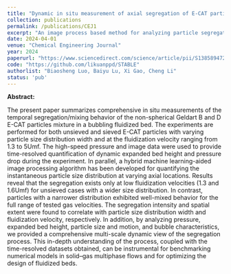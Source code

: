 ```yaml
---
title: "Dynamic in situ measurement of axial segregation of E-CAT particles in a bubbling fluidized bed"
collection: publications
permalink: /publications/CEJ1
excerpt: "An image process based method for analyzing particle segregation in fluidized bed"
date: 2024-04-01
venue: "Chemical Engineering Journal"
year: 2024
paperurl: "https://www.sciencedirect.com/science/article/pii/S1385894724013469"
code: "https://github.com/likuanppd/STABLE"
authorlist: "Biaosheng Luo, Baiyu Lu, Xi Gao, Cheng Li"
status: 'pub'
---
```

**Abstract:**

The present paper summarizes comprehensive in situ measurements of the temporal segregation/mixing behavior of the non-spherical Geldart B and D E-CAT particles mixture in a bubbling fluidized bed. The experiments are performed for both unsieved and sieved E-CAT particles with varying particle size distribution width and at the fluidization velocity ranging from 1.3 to 5Umf. The high-speed pressure and image data were used to provide time-resolved quantification of dynamic expanded bed height and pressure drop during the experiment. In parallel, a hybrid machine learning-aided image processing algorithm has been developed for quantifying the instantaneous particle size distribution at varying axial locations. Results reveal that the segregation exists only at low fluidization velocities (1.3 and 1.6Umf) for unsieved cases with a wider size distribution. In contrast, particles with a narrower distribution exhibited well-mixed behavior for the full range of tested gas velocities. The segregation intensity and spatial extent were found to correlate with particle size distribution width and fluidization velocity, respectively. In addition, by analyzing pressure, expanded bed height, particle size and motion, and bubble characteristics, we provided a comprehensive multi-scale dynamic view of the segregation process. This in-depth understanding of the process, coupled with the time-resolved datasets obtained, can be instrumental for benchmarking numerical models in solid–gas multiphase flows and for optimizing the design of fluidized beds. 
